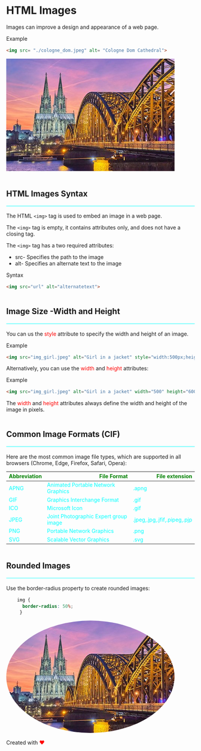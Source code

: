 # HTML Images

Images can improve a design and appearance of a web page.

Example

```html 
<img src= "./cologne_dom.jpeg" alt= "Cologne Dom Cathedral">
```

<img src= "./cologne_dom.jpeg" alt= "Cologne Dom Cathedral">

## HTML Images Syntax 

The HTML `<img>` tag is used to embed an image in a web page.

The `<img>` tag is empty, it contains attributes only, and does not have a closing tag.

The `<img>` tag has a two required attributes:

- src- Specifies the path to the image
- alt- Specifies an alternate text to the image

Syntax

```html
<img src="url" alt="alternatetext">
```

## Image Size -Width and Height

You can us the <span>style </span>attribute to specify the width and height of an image.

Example 

```html
<img src="img_girl.jpeg" alt="Girl in a jacket" style="width:500px;height:600px;">
```

Alternatively, you can use the <span>width</span> and <span>height</span> attributes:

Example

```html 
<img src="img_girl.jpeg" alt="Girl in a jacket" width="500" height="600">
``` 
The <span> width </span> and <span> height</span> attributes always define the width and height of the image in pixels.

## Common Image Formats (CIF)

Here are the most common image file types, which are supported in all browsers (Chrome, Edge, Firefox, Safari, Opera):

| Abbreviation | File Format                         | File extension             |
|--------------| ------------------------------------|----------------------------|
| APNG         |Animated Portable Network Graphics   |.apng                       |
| GIF          |Graphics Interchange Format          |.gif                        |
| ICO          |Microsoft Icon                       |.gif                        |
| JPEG         |Joint Photographic Expert group image|.jpeg,.jpg,.jfif,.pipeg,.pjp|
| PNG          |Portable Network Graphics            |.png                        |
| SVG          |Scalable Vector Graphics             |.svg                        |

## Rounded Images

Use the border-radius property to create rounded images:

```css
    img {
      border-radius: 50%;
     }
```

<img src= "./cologne_dom.jpeg" alt= "Cologne Dom Cathedral" class="rounded">

<!--custom CSS-->
<style>
 
 h2 {
     border-bottom: 1px solid cyan;
     margin-top: 45px;
     padding-bottom: 20px
 }
span {
    color:red;
}
th{
    color:green;
    text-align: right !important;
}
td {
    color:cyan;
}
.rounded {
    border-radius: 50%;
}
</style>

<!--<img src="./cologne_dom.jpeg" alt= "Cologne dom Cathedral" style="border-radius: 50%;"> -->

Created with :heart: